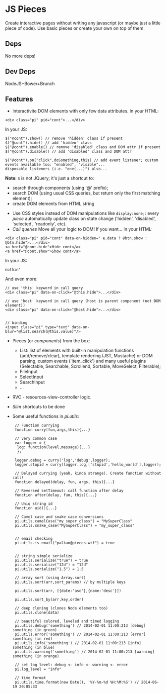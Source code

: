 # JS Pieces
Create interactive pages without writing any javascript (or maybe just a little piece of code).
Use basic pieces or create your own on top of them. 

## Deps
No more deps! 

## Dev Deps
NodeJS+Bower+Brunch

## Features 
* Interactivite DOM elements with only few data attributes.
In your HTML:
```
<div class="pi" pid="cont">...</div>
```
In your JS:
```
$("@cont").show() // remove 'hidden' class if present
$("@cont").hide() // add 'hidden' class 
$("@cont").enable() // remove 'disabled' class and DOM attr if present
$("@cont").disable() // add 'disabled' class and DOM attr 

$("@cont").on("click",doSomething,this) // add event listener; custom events available too: "enabled", "visible"...
disposable listeners (i.e. "one(...)") also...
```

**Note**: ``$`` is not JQuery; it's just a shortcut to:
- search through components (using '@' prefix);
- search DOM (using usual CSS queries, but return only the first matching element);
- create DOM elements from HTML string

* Use CSS styles instead of DOM manipulations like ```display:none;```: 
every _piece_ automatically update class on state change ('hidden', 'disabled', 'selected', 'readonly', etc).
* *Call queries* Move all your logic to DOM! If you want...
In your HTML:
```
<div class="pi" pid="cont" data-on-hidden=" e.data ? @btn.show : @btn.hide">...</div>
<a href="@cont.hide">Hide cont</a>
<a href="@cont.show">Show cont</a>
```
In your JS:
```
nothin'
```

And even more:
```
// use 'this' keyword in call query
<div class="pi" data-on-click="@this.hide">...</div>

// use 'host' keyword in call query (host is parent component (not DOM element))
<div class="pi" data-on-click="@host.hide">...</div>


// binding
<input class="pi" type="text" data-on-blur="@list.search(@this.value)"/>
```

* Pieces (or _components_) from the box:
   - List: list of elements with built-in manipulation functions (add/remove/clear), template rendering (JST, Mustache) or DOM parsing, custom events ('item_click') and many useful plugins (Selectable, Searchable, Scrollend, Sortable, MoveSelect, Filterable);
   - FileInput
   - SelectInput
   - SearchInput
   - ...

* RVC - resources-view-controller logic.
* *Slim* shortcuts to be done
* Some useful functions in _pi.utils_: 
  ```
   // Function currying
   function curry(fun,args,this){...} 

   // very common case
   var logger = {
    log: function(level,message){...}
    };
   
   logger.debug = curry('log','debug',logger);
   logger.stupid = curry(logger.log,['stupid','hello_world'],logger);

   // Delayed currying (yeah, kinda strange). Create function without call!
   function delayed(delay, fun, args, this){...}

   // Reversed setTimeout: call function after delay
   function after(delay, fun, this){...} 

   // Uniq string id
   function uid(){...}

   // Camel case and snake case conversions
   pi.utils.camelCase("my_super_class") = "MySuperClass"
   pi.utils.snake_case("MySuperClass") = "my_super_class"


   // email checking
   pi.utils.is_email("palkan@pieces.wtf") = true


   // string simple serialize
   pi.utils.serialize("true") = true
   pi.utils.serialize("12d") = "12d"
   pi.utils.serialize("1.5") = 1.5

   // array sort (using Array.sort)
   pi.utils.sort(arr,sort_params) // by multiple keys 
   
   pi.utils.sort(arr, [{date:'asc'},{name:'desc'}])

   pi.utils.sort_by(arr,key,order)

   // deep cloning (clones Node elements too)
   pi.utils.clone(data)

   // beautiful colored, leveled and timed logging
   pi.utils.debug('something') // 2014-02-01 11:00:213 [debug] something (in green)
   pi.utils.error('something') // 2014-02-01 11:00:213 [error] something (in red)
   pi.utils.info('something') // 2014-02-01 11:00:213 [info] something (in blue)
   pi.utils.warning('something') // 2014-02-01 11:00:213 [warning] something (in orange)

   // set log level: debug <- info <- warning <- error 
   pi.log_level = "info"
   
   // time format
   pi.utils.time.format(new Date(), '%Y-%m-%d %H:%M:%S') // 2014-06-19 20:05:33   

   



